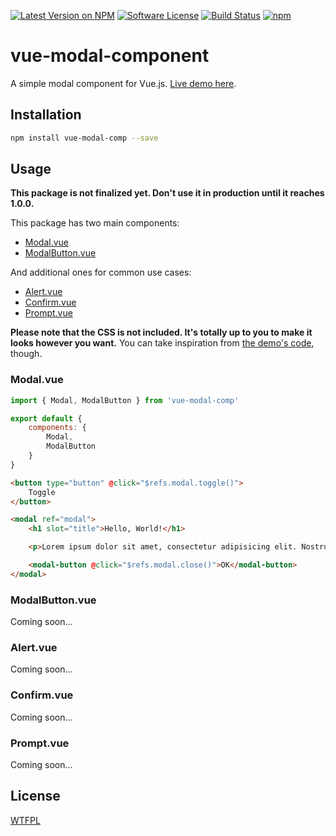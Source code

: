 [![Latest Version on NPM](https://img.shields.io/npm/v/vue-modal-component.svg?style=flat-square)](https://npmjs.com/package/vue-modal-component)
[![Software License](https://img.shields.io/badge/license-WTFPL-brightgreen.svg?style=flat-square)](LICENSE.md)
[![Build Status](https://img.shields.io/travis/benjamincrozat/vue-modal-component/master.svg?style=flat-square)](https://travis-ci.org/benjamincrozat/vue-modal-component)
[![npm](https://img.shields.io/npm/dt/vue-modal-component.svg?style=flat-square)](https://www.npmjs.com/package/vue-modal-component)

# vue-modal-component

A simple modal component for Vue.js. [Live demo here](https://vue-modal-component.benjamincrozat.com/).

## Installation

```bash
npm install vue-modal-comp --save
```

## Usage

**This package is not finalized yet. Don't use it in production until it reaches 1.0.0.**

This package has two main components:
- [Modal.vue](https://github.com/benjamincrozat/vue-modal-component/tree/develop#modalvue)
- [ModalButton.vue](https://github.com/benjamincrozat/vue-modal-component/tree/develop#modalvue)

And additional ones for common use cases:
- [Alert.vue](https://github.com/benjamincrozat/vue-modal-component/tree/develop#alertvue)
- [Confirm.vue](https://github.com/benjamincrozat/vue-modal-component/tree/develop#confirmvue)
- [Prompt.vue](https://github.com/benjamincrozat/vue-modal-component/tree/develop#promptvue)

**Please note that the CSS is not included. It's totally up to you to make it looks however you want.** You can take inspiration from [the demo's code](static/css/style.css), though.

### Modal.vue

```javascript
import { Modal, ModalButton } from 'vue-modal-comp'

export default {
    components: {
        Modal,
        ModalButton
    }
}
```

```html
<button type="button" @click="$refs.modal.toggle()">
    Toggle
</button>

<modal ref="modal">
    <h1 slot="title">Hello, World!</h1>

    <p>Lorem ipsum dolor sit amet, consectetur adipisicing elit. Nostrum illo corrupti totam necessitatibus iste, accusantium ex, molestias magnam nisi quod!</p>

    <modal-button @click="$refs.modal.close()">OK</modal-button>
</modal>
```

### ModalButton.vue

Coming soon…

### Alert.vue

Coming soon…

### Confirm.vue

Coming soon…

### Prompt.vue

Coming soon…

## License

[WTFPL](http://www.wtfpl.net/txt/copying/)
